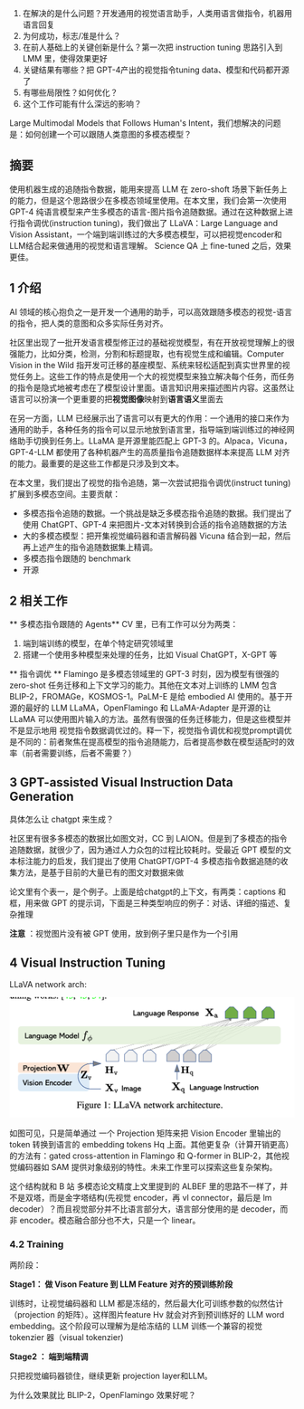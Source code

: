 1. 在解决的是什么问题？开发通用的视觉语言助手，人类用语言做指令，机器用语言回复
2. 为何成功，标志/准是什么？
3. 在前人基础上的关键创新是什么？第一次把 instruction tuning 思路引入到 LMM 里，使得效果更好
4. 关键结果有哪些？把 GPT-4产出的视觉指令tuning data、模型和代码都开源了
5. 有哪些局限性？如何优化？
6. 这个工作可能有什么深远的影响？

Large Multimodal Models that Follows Human's Intent，我们想解决的问题是：如何创建一个可以跟随人类意图的多模态模型？

## 摘要
使用机器生成的追随指令数据，能用来提高 LLM 在 zero-shoft 场景下新任务上的能力，但是这个思路很少在多模态领域里使用。在本文里，我们会第一次使用 GPT-4 纯语言模型来产生多模态的语言-图片指令追随数据。通过在这种数据上进行指令调优(instruction tuning)，我们做出了 LLaVA：Large Language and Vision Assistant，一个端到端训练过的大多模态模型，可以把视觉encoder和LLM结合起来做通用的视觉和语言理解。 Science QA 上 fine-tuned 之后，效果更佳。

## 1 介绍
AI 领域的核心抱负之一是开发一个通用的助手，可以高效跟随多模态的视觉-语言的指令，把人类的意图和众多实际任务对齐。

社区里出现了一批开发语言模型修正过的基础视觉模型，有在开放视觉理解上的很强能力，比如分类，检测，分割和标题提取，也有视觉生成和编辑。Computer Vision in the Wild 指开发可迁移的基座模型、系统来轻松适配到真实世界里的视觉任务上。这些工作的特点是使用一个大的视觉模型来独立解决每个任务，而任务的指令是隐式地被考虑在了模型设计里面。语言知识用来描述图片内容。这虽然让语言可以扮演一个更重要的把**视觉图像**映射到**语言语义**里面去

在另一方面，LLM 已经展示出了语言可以有更大的作用：一个通用的接口来作为通用的助手，各种任务的指令可以显示地放到语言里，指导端到端训练过的神经网络助手切换到任务上。LLaMA 是开源里能匹配上 GPT-3 的。Alpaca，Vicuna，GPT-4-LLM 都使用了各种机器产生的高质量指令追随数据样本来提高 LLM 对齐的能力。最重要的是这些工作都是只涉及到文本。

在本文里，我们提出了视觉的指令追随，第一次尝试把指令调优(instruct tuning)扩展到多模态空间。主要贡献：

* 多模态指令追随的数据。一个挑战是缺乏多模态指令追随的数据。我们提出了使用 ChatGPT、GPT-4 来把图片-文本对转换到合适的指令追随数据的方法
* 大的多模态模型：把开集视觉编码器和语言解码器 Vicuna 结合到一起，然后再上述产生的指令追随数据集上精调。
* 多模态指令跟随的 benchmark
* 开源

## 2 相关工作

** 多模态指令跟随的 Agents** CV 里，已有工作可以分为两类：

1. 端到端训练的模型，在单个特定研究领域里
2. 搭建一个使用多种模型来处理的任务，比如 Visual ChatGPT，X-GPT 等

** 指令调优 ** Flamingo 是多模态领域里的 GPT-3 时刻，因为模型有很强的 zero-shot 任务迁移和上下文学习的能力。其他在文本对上训练的 LMM 包含 BLIP-2，FROMAGe，KOSMOS-1。PaLM-E 是给 embodied AI 使用的。基于开源的最好的 LLM LLaMA，OpenFlamingo 和 LLaMA-Adapter 是开源的让 LLaMA 可以使用图片输入的方法。虽然有很强的任务迁移能力，但是这些模型并不是显示地用 视觉指令数据调优过的。释一下，视觉指令调优和视觉prompt调优是不同的：前者聚焦在提高模型的指令追随能力，后者提高参数在模型适配时的效率（前者需要训练，后者不需要？）

## 3 GPT-assisted Visual Instruction Data Generation
具体怎么让 chatgpt 来生成？

社区里有很多多模态的数据比如图文对，CC 到 LAION。但是到了多模态的指令追随数据，就很少了，因为通过人力众包的过程比较耗时。受最近 GPT 模型的文本标注能力的启发，我们提出了使用 ChatGPT/GPT-4 多模态指令数据追随的收集方法，是基于目前的大量已有的图文对数据来做

论文里有个表一，是个例子。上面是给chatgpt的上下文，有两类：captions 和框，用来做 GPT 的提示词，下面是三种类型响应的例子：对话、详细的描述、复杂推理

**注意** ：视觉图片没有被 GPT 使用，放到例子里只是作为一个引用


## 4 Visual Instruction Tuning
LLaVA network arch:

![](imgs/LLaVA-network-arch.png)

如图可见，只是简单通过 一个 Projection 矩阵来把 Vision Encoder 里输出的 token 转换到语言的 embedding tokens Hq 上面。其他更复杂（计算开销更高）的方法有：gated cross-attention in Flamingo 和 Q-former in BLIP-2，其他视觉编码器如 SAM 提供对象级别的特性。未来工作里可以探索这些复杂架构。

这个结构就和 B 站 多模态论文精度上文里提到的 ALBEF 里的思路不一样了，并不是双塔，而是金字塔结构(先视觉 encoder，再 vl connector，最后是 lm decoder）？而且视觉部分并不比语言部分大，语言部分使用的是 decoder，而非 encoder。模态融合部分也不大，只是一个 linear。

### 4.2 Training

两阶段：

**Stage1： 做 Vison Feature 到 LLM Feature 对齐的预训练阶段**

训练时，让视觉编码器和 LLM 都是冻结的，然后最大化可训练参数的似然估计（projection 的矩阵）。这样图片feature Hv 就会对齐到预训练好的 LLM word embedding。这个阶段可以理解为是给冻结的 LLM 训练一个兼容的视觉 tokenzier 器（visual tokenzier)

**Stage2 ： 端到端精调**

只把视觉编码器锁住，继续更新 projection layer和LLM。

为什么效果就比 BLIP-2，OpenFlamingo 效果好呢？
